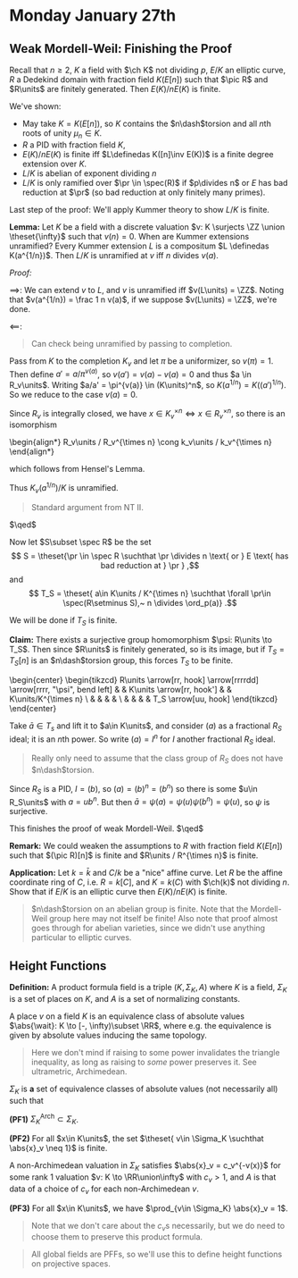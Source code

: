 # Monday January 27th

## Weak Mordell-Weil: Finishing the Proof

Recall that $n\geq 2$, $K$ a field with $\ch K$ not dividing $p$, $E/K$ an elliptic curve, $R$ a Dedekind domain with fraction field $K(E[n])$
such that $\pic R$ and $R\units$ are finitely generated.
Then $E(K) / nE(K)$ is finite.

We've shown:

- May take $K = K(E[n])$, so $K$ contains the $n\dash$torsion and all $n$th roots of unity $\mu_n \in K$.
- $R$ a PID with fraction field $K$,
- $E(K) / n E(K)$ is finite iff $L\definedas K([n]\inv E(K))$ is a finite degree extension over $K$.
- $L/K$ is abelian of exponent dividing $n$
- $L/K$ is only ramified over $\pr \in \spec(R)$ if $p\divides n$ or $E$ has bad reduction at $\pr$ (so bad reduction at only finitely many primes).

Last step of the proof: 
We'll apply Kummer theory to show $L/K$ is finite.


**Lemma:**
Let $K$ be a field with a discrete valuation $v: K \surjects \ZZ \union \theset{\infty}$ such that $v(n) = 0$.
When are Kummer extensions unramified?
Every Kummer extension $L$ is a compositum $L \definedas K(a^{1/n})$.
Then $L/K$ is unramified at $v$ iff $n$ divides $v(a)$.

*Proof:*

$\implies$: 
We can extend $v$ to $L$, and $v$ is unramified iff $v(L\units) = \ZZ$.
Noting that $v(a^{1/n}) = \frac 1 n v(a)$, if we suppose $v(L\units) = \ZZ$, we're done.

$\impliedby$:

> Can check being unramified by passing to completion.

Pass from $K$ to the completion $K_v$ and let $\pi$ be a uniformizer, so $v(\pi) = 1$.
Then define $a' = a/\pi^{v(a)}$, so $v(a') = v(a) - v(a) = 0$ and thus $a \in R_v\units$.
Writing $a/a' = \pi^{v(a)} \in (K\units)^n$, so $K(a^{1/n}) = K((a')^{1/n})$.
So we reduce to the case $v(a) = 0$.

Since $R_v$ is integrally closed, we have $x\in K_v^{\times n} \iff x\in R_v^{\times n}$, so there is an isomorphism

\begin{align*}
R_v\units / R_v^{\times n} \cong k_v\units / k_v^{\times n}
\end{align*}

which follows from Hensel's Lemma.

Thus $K_v(a^{1/n})/K$ is unramified.

> Standard argument from NT II.

$\qed$

Now let $S\subset \spec R$ be the set 
$$
S = \theset{\pr \in \spec R \suchthat \pr \divides n \text{ or } E  \text{ has bad reduction at } \pr }
,$$ 
and 
$$
T_S =  \theset{ a\in K\units / K^{\times n} \suchthat \forall \pr\in \spec(R\setminus S),~ n \divides \ord_p(a)}
.$$

We will be done if $T_S$ is finite.

**Claim:**
There exists a surjective group homomorphism $\psi: R\units \to T_S$.
Then since $R\units$ is finitely generated, so is its image, but if $T_S = T_S[n]$ is an $n\dash$torsion group, this forces $T_S$ to be finite.

\begin{center}
\begin{tikzcd}
R\units \arrow[rr, hook] \arrow[rrrrdd] \arrow[rrrr, "\psi", bend left] &  & K\units \arrow[rr, hook'] &  & K\units/K^{\times n} \\
                                                                        &  &                           &  &                      \\
                                                                        &  &                           &  & T_S \arrow[uu, hook]
\end{tikzcd}
\end{center}

Take $\bar a \in T_s$ and lift it to $a\in K\units$, and consider $(a)$ as a fractional $R_S$ ideal; it is an $n$th power.
So write $(a) = I^n$ for $I$ another fractional $R_S$ ideal.

> Really only need to assume that the class group of $R_S$ does not have $n\dash$torsion.

Since $R_S$ is a PID, $I = (b)$, so $(a) = (b)^n = (b^n)$ so there is some $u\in R_S\units$ with $a = ub^n$.
But then $\bar a = \psi(a) = \psi(u) \psi(b^n)
 = \psi(u)$, so $\psi$ is surjective.

This finishes the proof of weak Mordell-Weil.
$\qed$

**Remark:**
We could weaken the assumptions to $R$ with fraction field $K(E[n])$ such that $(\pic R)[n]$ is finite
and $R\units / R^{\times n}$ is finite.

**Application:**
Let $k = \bar k$ and $C/k$ be a "nice" affine curve.
Let $R$ be the affine coordinate ring of $C$, i.e. $R = k[C]$, and $K = k(C)$ with $\ch(k)$ not dividing $n$.
Show that if $E/K$ is an elliptic curve then $E(K) / n E(K)$ is finite.

> $n\dash$torsion on an abelian group is finite. 
> Note that the Mordell-Weil group here may not itself be finite!
> Also note that proof almost goes through for abelian varieties, since we didn't use anything particular to elliptic curves.

## Height Functions

**Definition:**
A product formula field is a triple $(K, \Sigma_K, A)$ where $K$ is a field, $\Sigma_K$ is a set of places on $K$, and $A$ is a set of normalizing constants.

A place $v$ on a field $K$ is an equivalence class of absolute values $\abs{\wait}: K \to [-, \infty)\subset \RR$, where e.g. the equivalence is given by absolute values inducing the same topology.

> Here we don't mind if raising to some power invalidates the triangle inequality, as long as raising to *some* power preserves it.
> See ultrametric, Archimedean.

$\Sigma_K$ is **a** set of equivalence classes of absolute values (not necessarily all) such that 

**(PF1)**
$\Sigma_K^{\text{Arch}}  \subset \Sigma_K$.

**(PF2)**
For all $x\in K\units$, the set $\theset{ v\in \Sigma_K  \suchthat \abs{x}_v \neq 1}$ is finite.


A non-Archimedean valuation in $\Sigma_K$ satisfies $\abs{x}_v = c_v^{-v(x)}$ for some rank 1 valuation $v: K \to \RR\union\infty$ with $c_v > 1$, and
$A$ is that data of a choice of $c_v$ for each non-Archimedean $v$.

**(PF3)**
For all $x\in K\units$, we have $\prod_{v\in \Sigma_K} \abs{x}_v = 1$.

> Note that we don't care about the $c_v$s necessarily, but we do need to choose them to preserve this product formula.

> All global fields are PFFs, so we'll use this to define height functions on projective spaces.
